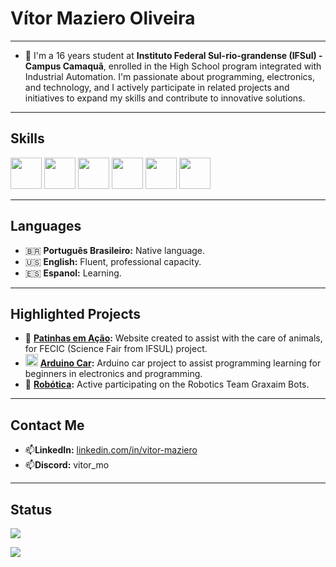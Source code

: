 #  Vítor Maziero Oliveira
---

- 📕 I'm a 16 years student at **Instituto Federal Sul-rio-grandense (IFSul) - Campus Camaquã**, enrolled in the High School program integrated with Industrial Automation. I'm passionate about programming, electronics, and technology, and I actively participate in related projects and initiatives to expand my skills and contribute to innovative solutions.

---

## Skills

<img src="https://cdn.jsdelivr.net/gh/devicons/devicon@latest/icons/python/python-original.svg" width="50" height="50"/> <img src="https://cdn.jsdelivr.net/gh/devicons/devicon@latest/icons/arduino/arduino-original.svg" width="50" height="50"/> <img src="https://cdn.jsdelivr.net/gh/devicons/devicon@latest/icons/cplusplus/cplusplus-original.svg" width="50" height="50"> <img src="https://cdn.jsdelivr.net/gh/devicons/devicon@latest/icons/c/c-original.svg" width="50" height="50"/> <img src="https://cdn.jsdelivr.net/gh/devicons/devicon@latest/icons/javascript/javascript-original.svg" width="50" height="50"/>  <img src="https://cdn.jsdelivr.net/gh/devicons/devicon@latest/icons/html5/html5-original.svg" width="50" height="50"/> 

---

## Languages

- 🇧🇷 **Português Brasileiro:** Native language.
- 🇺🇸 **English:** Fluent, professional capacity.
- 🇪🇸 **Espanol:** Learning.

---

## Highlighted Projects

- 🦴 **[Patinhas em Ação](https://github.com/vitor-m-o/patinhasemacao.github.io):** Website created to assist with the care of animals, for FECIC (Science Fair from IFSUL) project.
- <img src="https://cdn.jsdelivr.net/gh/devicons/devicon@latest/icons/arduino/arduino-original.svg" width="20" height="20"/> **[Arduino Car](https://github.com/vitor-m-o/arduino_car_v1):** Arduino car project to assist programming learning for beginners in electronics and programming.
- 🤖 **[Robótica](https://www.instagram.com/graxaim_bots/):** Active participating on the Robotics Team Graxaim Bots.
  
---

## Contact Me

- 📫**LinkedIn:** [linkedin.com/in/vitor-maziero](https://www.linkedin.com/in/v%C3%ADtor-maziero-oliveira-58767032a/)
- 📫**Discord:** vitor_mo

---

## Status

![](https://github-readme-stats.vercel.app/api/top-langs/?username=vitor-m-o&layout=compact&theme=dark&langs_count=10&cache_seconds=86400)

![](https://github-readme-streak-stats.herokuapp.com/?user=vitor-m-o&theme=dark)
